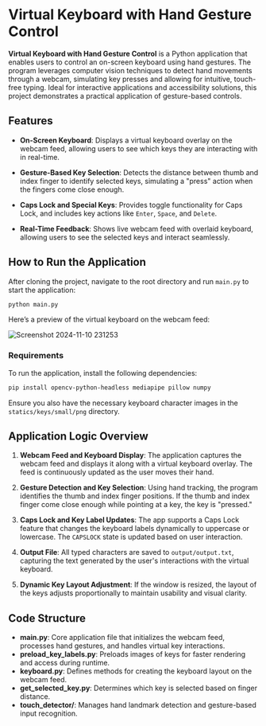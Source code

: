 # Virtual Keyboard with Hand Gesture Control

**Virtual Keyboard with Hand Gesture Control** is a Python application that enables users to control an on-screen keyboard using hand gestures. The program leverages computer vision techniques to detect hand movements through a webcam, simulating key presses and allowing for intuitive, touch-free typing. Ideal for interactive applications and accessibility solutions, this project demonstrates a practical application of gesture-based controls.

## Features

- **On-Screen Keyboard**: Displays a virtual keyboard overlay on the webcam feed, allowing users to see which keys they are interacting with in real-time.

- **Gesture-Based Key Selection**: Detects the distance between thumb and index finger to identify selected keys, simulating a "press" action when the fingers come close enough.

- **Caps Lock and Special Keys**: Provides toggle functionality for Caps Lock, and includes key actions like `Enter`, `Space`, and `Delete`.

- **Real-Time Feedback**: Shows live webcam feed with overlaid keyboard, allowing users to see the selected keys and interact seamlessly.

## How to Run the Application

After cloning the project, navigate to the root directory and run `main.py` to start the application:

```bash
python main.py
```
Here’s a preview of the virtual keyboard on the webcam feed:

![Screenshot 2024-11-10 231253](https://github.com/user-attachments/assets/55dd0083-a4af-4db7-b74e-6752695ced26)

### Requirements

To run the application, install the following dependencies:

```bash
pip install opencv-python-headless mediapipe pillow numpy
```
Ensure you also have the necessary keyboard character images in the `statics/keys/small/png` directory.

## Application Logic Overview

1. **Webcam Feed and Keyboard Display**: 
   The application captures the webcam feed and displays it along with a virtual keyboard overlay. The feed is continuously updated as the user moves their hand.

2. **Gesture Detection and Key Selection**: 
   Using hand tracking, the program identifies the thumb and index finger positions. If the thumb and index finger come close enough while pointing at a key, the key is "pressed."

3. **Caps Lock and Key Label Updates**:
   The app supports a Caps Lock feature that changes the keyboard labels dynamically to uppercase or lowercase. The `CAPSLOCK` state is updated based on user interaction.

4. **Output File**:
   All typed characters are saved to `output/output.txt`, capturing the text generated by the user's interactions with the virtual keyboard.

5. **Dynamic Key Layout Adjustment**:
   If the window is resized, the layout of the keys adjusts proportionally to maintain usability and visual clarity.

## Code Structure

- **main.py**: Core application file that initializes the webcam feed, processes hand gestures, and handles virtual key interactions.
- **preload_key_labels.py**: Preloads images of keys for faster rendering and access during runtime.
- **keyboard.py**: Defines methods for creating the keyboard layout on the webcam feed.
- **get_selected_key.py**: Determines which key is selected based on finger distance.
- **touch_detector/**: Manages hand landmark detection and gesture-based input recognition.
